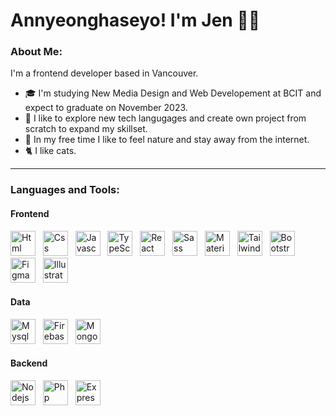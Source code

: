 # Annyeonghaseyo! I'm Jen 🙋‍♀️

### About Me:

I'm a frontend developer based in Vancouver.

- 🎓 I'm studying New Media Design and Web Developement at BCIT and expect to graduate on November 2023.
- 🔭 I like to explore new tech langugages and create own project from scratch to expand my skillset.
- 🌿 In my free time I like to feel nature and stay away from the internet.
- 🐈 I like cats.

---

### Languages and Tools:

#### Frontend
<p>
    <img src="https://cdn.jsdelivr.net/gh/devicons/devicon/icons/html5/html5-plain-wordmark.svg" title="Html" width="40" height="40"/> &nbsp;
    <img src="https://cdn.jsdelivr.net/gh/devicons/devicon/icons/css3/css3-plain-wordmark.svg" title="Css" width="40" height="40"/> &nbsp;
    <img src="https://cdn.jsdelivr.net/gh/devicons/devicon/icons/javascript/javascript-original.svg" title="Javascript" width="40" height="40"/> &nbsp;
    <img src="https://cdn.jsdelivr.net/gh/devicons/devicon/icons/typescript/typescript-original.svg" title="TypeScript" width="40" height="40"/> &nbsp;
    <img src="https://cdn.jsdelivr.net/gh/devicons/devicon/icons/react/react-original.svg" title="React" width="40" height="40"/> &nbsp;
    <img src="https://cdn.jsdelivr.net/gh/devicons/devicon/icons/sass/sass-original.svg" title="Sass" width="40" height="40"/> &nbsp;
    <img src="https://cdn.jsdelivr.net/gh/devicons/devicon/icons/materialui/materialui-original.svg" title="Material UI" width="40" height="40"/> &nbsp;
    <img src="https://cdn.jsdelivr.net/gh/devicons/devicon/icons/tailwindcss/tailwindcss-original-wordmark.svg" title="Tailwindcss" width="40" height="40"/> &nbsp;
    <img src="https://cdn.jsdelivr.net/gh/devicons/devicon/icons/bootstrap/bootstrap-original.svg" title="Bootstrap" width="40" height="40"/> &nbsp;
    <img src="https://cdn.jsdelivr.net/gh/devicons/devicon/icons/figma/figma-original.svg" title="Figma" width="40" height="40"/> &nbsp;
    <img src="https://cdn.jsdelivr.net/gh/devicons/devicon/icons/illustrator/illustrator-plain.svg" title="Illustrator" width="40" height="40" />       
</p>

#### Data
<p>
    <img src="https://cdn.jsdelivr.net/gh/devicons/devicon/icons/mysql/mysql-original-wordmark.svg" title="Mysql" width="40" height="40"/> &nbsp;
    <img src="https://cdn.jsdelivr.net/gh/devicons/devicon/icons/firebase/firebase-plain-wordmark.svg" title="Firebase" width="40" height="40"/> &nbsp;
    <img src="https://cdn.jsdelivr.net/gh/devicons/devicon/icons/mongodb/mongodb-plain-wordmark.svg" title="MongoDB" width="40" height="40"/> 
</p>

#### Backend
<p>
    <img src="https://cdn.jsdelivr.net/gh/devicons/devicon/icons/nodejs/nodejs-original-wordmark.svg" title="Nodejs" width="40" height="40"/> &nbsp;
    <img src="https://cdn.jsdelivr.net/gh/devicons/devicon/icons/php/php-original.svg" title="Php" width="40" height="40"/> &nbsp;
    <img src="https://cdn.jsdelivr.net/gh/devicons/devicon/icons/express/express-original.svg" title="Expressjs" width="40" height="40"/> &nbsp;
</p>

